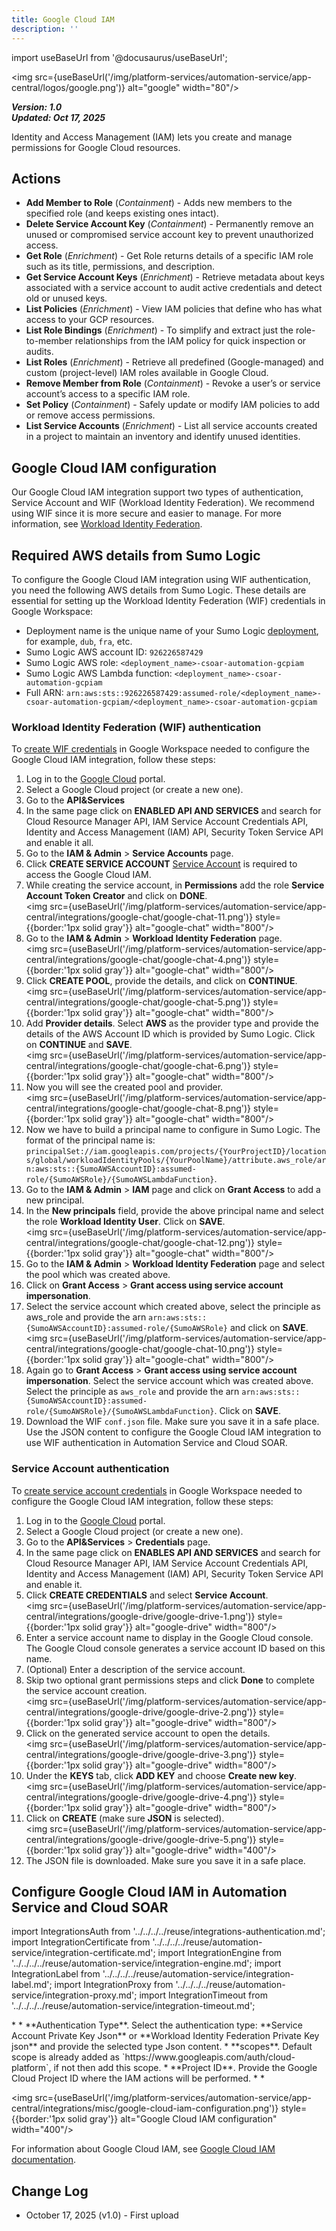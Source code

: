 ```yaml
---
title: Google Cloud IAM
description: ''
---
```


import useBaseUrl from '@docusaurus/useBaseUrl';

<img src={useBaseUrl('/img/platform-services/automation-service/app-central/logos/google.png')} alt="google" width="80"/>

***Version: 1.0  
Updated: Oct 17, 2025***

Identity and Access Management (IAM) lets you create and manage permissions for Google Cloud resources.


## Actions

* **Add Member to Role** (*Containment*) - Adds new members to the specified role (and keeps existing ones intact).
* **Delete Service Account Key** (*Containment*) - Permanently remove an unused or compromised service account key to prevent unauthorized access.
* **Get Role** (*Enrichment*) - Get Role returns details of a specific IAM role such as its title, permissions, and description.
* **Get Service Account Keys** (*Enrichment*) - Retrieve metadata about keys associated with a service account to audit active credentials and detect old or unused keys.
* **List Policies** (*Enrichment*) - View IAM policies that define who has what access to your GCP resources.
* **List Role Bindings** (*Enrichment*) - To simplify and extract just the role-to-member relationships from the IAM policy for quick inspection or audits.
* **List Roles** (*Enrichment*) - Retrieve all predefined (Google-managed) and custom (project-level) IAM roles available in Google Cloud.
* **Remove Member from Role** (*Containment*) - Revoke a user’s or service account’s access to a specific IAM role.
* **Set Policy** (*Containment*) - Safely update or modify IAM policies to add or remove access permissions.
* **List Service Accounts** (*Enrichment*) - List all service accounts created in a project to maintain an inventory and identify unused identities.

## Google Cloud IAM configuration

Our Google Cloud IAM integration support two types of authentication, Service Account and WIF (Workload Identity Federation). We recommend using WIF since it is more secure and easier to manage. For more information, see [Workload Identity Federation](https://cloud.google.com/iam/docs/workload-identity-federation).

## Required AWS details from Sumo Logic

To configure the Google Cloud IAM integration using WIF authentication, you need the following AWS details from Sumo Logic. These details are essential for setting up the Workload Identity Federation (WIF) credentials in Google Workspace:
* Deployment name is the unique name of your Sumo Logic [deployment](/docs/api/about-apis/getting-started/#documentation), for example, `dub`, `fra`, etc. 
* Sumo Logic AWS account ID: `926226587429`
* Sumo Logic AWS role: `<deployment_name>-csoar-automation-gcpiam`
* Sumo Logic AWS Lambda function: `<deployment_name>-csoar-automation-gcpiam`
* Full ARN: `arn:aws:sts::926226587429:assumed-role/<deployment_name>-csoar-automation-gcpiam/<deployment_name>-csoar-automation-gcpiam`


### Workload Identity Federation (WIF) authentication

To [create WIF credentials](https://cloud.google.com/iam/docs/workload-identity-federation) in Google Workspace needed to configure the Google Cloud IAM integration, follow these steps:
1. Log in to the [Google Cloud](https://console.cloud.google.com) portal.
2. Select a Google Cloud project (or create a new one).
3. Go to the **API&Services**
4. In the same page click on **ENABLED API AND SERVICES** and search for Cloud Resource Manager API, IAM Service Account Credentials API, Identity and Access Management (IAM) API, Security Token Service API and enable it all.
5. Go to the **IAM & Admin** > **Service Accounts** page.
6. Click **CREATE SERVICE ACCOUNT** [Service Account](https://cloud.google.com/iam/docs/service-accounts-create) is required to access the Google Cloud IAM.
7. While creating the service account, in **Permissions** add the role **Service Account Token Creator** and click on **DONE**. <br/><img src={useBaseUrl('/img/platform-services/automation-service/app-central/integrations/google-chat/google-chat-11.png')} style={{border:'1px solid gray'}} alt="google-chat" width="800"/>
8. Go to the **IAM & Admin** > **Workload Identity Federation** page. <br/><img src={useBaseUrl('/img/platform-services/automation-service/app-central/integrations/google-chat/google-chat-4.png')} style={{border:'1px solid gray'}} alt="google-chat" width="800"/>
9. Click **CREATE POOL**, provide the details, and click on **CONTINUE**. <br/><img src={useBaseUrl('/img/platform-services/automation-service/app-central/integrations/google-chat/google-chat-5.png')} style={{border:'1px solid gray'}} alt="google-chat" width="800"/>
10. Add **Provider details**. Select **AWS** as the provider type and provide the details of the AWS Account ID which is provided by Sumo Logic. Click on **CONTINUE** and **SAVE**. <br/><img src={useBaseUrl('/img/platform-services/automation-service/app-central/integrations/google-chat/google-chat-6.png')} style={{border:'1px solid gray'}} alt="google-chat" width="800"/>
11. Now you will see the created pool and provider. <br/><img src={useBaseUrl('/img/platform-services/automation-service/app-central/integrations/google-chat/google-chat-8.png')} style={{border:'1px solid gray'}} alt="google-chat" width="800"/>
12. Now we have to build a principal name to configure in Sumo Logic. The format of the principal name is: `principalSet://iam.googleapis.com/projects/{YourProjectID}/locations/global/workloadIdentityPools/{YourPoolName}/attribute.aws_role/arn:aws:sts::{SumoAWSAccountID}:assumed-role/{SumoAWSRole}/{SumoAWSLambdaFunction}`. 
13. Go to the **IAM & Admin** > **IAM** page and click on **Grant Access** to add a new principal. 
14. In the **New principals** field, provide the above principal name and select the role **Workload Identity User**. Click on **SAVE**. <br/><img src={useBaseUrl('/img/platform-services/automation-service/app-central/integrations/google-chat/google-chat-12.png')} style={{border:'1px solid gray'}} alt="google-chat" width="800"/>
15. Go to the **IAM & Admin** > **Workload Identity Federation** page and select the pool which was created above. 
16. Click on **Grant Access** > **Grant access using service account impersonation**. 
17. Select the service account which created above, select the principle as aws_role and provide the arn `arn:aws:sts::{SumoAWSAccountID}:assumed-role/{SumoAWSRole}` and click on **SAVE**. <br/><img src={useBaseUrl('/img/platform-services/automation-service/app-central/integrations/google-chat/google-chat-10.png')} style={{border:'1px solid gray'}} alt="google-chat" width="800"/>
18. Again go to **Grant Access** > **Grant access using service account impersonation**. Select the service account which was created above. Select the principle as `aws_role` and provide the arn `arn:aws:sts::{SumoAWSAccountID}:assumed-role/{SumoAWSRole}/{SumoAWSLambdaFunction}`. Click on **SAVE**. 
19. Download the WIF `conf.json` file. Make sure you save it in a safe place. Use the JSON content to configure the Google Cloud IAM integration to use WIF authentication in Automation Service and Cloud SOAR. 


### Service Account authentication
To [create service account credentials](https://developers.google.com/workspace/guides/create-credentials) in Google Workspace needed to configure the Google Cloud IAM integration, follow these steps:

1. Log in to the [Google Cloud](https://console.cloud.google.com) portal.
2. Select a Google Cloud project (or create a new one).
3. Go to the **API&Services** > **Credentials** page.
4. In the same page click on **ENABLES API AND SERVICES** and search for Cloud Resource Manager API, IAM Service Account Credentials API, Identity and Access Management (IAM) API, Security Token Service API and enable it.
5. Click **CREATE CREDENTIALS** and select **Service Account**.<br/><img src={useBaseUrl('/img/platform-services/automation-service/app-central/integrations/google-drive/google-drive-1.png')} style={{border:'1px solid gray'}} alt="google-drive" width="800"/>
6. Enter a service account name to display in the Google Cloud console. The Google Cloud console generates a service account ID based on this name.
7. (Optional) Enter a description of the service account.
8. Skip two optional grant permissions steps and click **Done** to complete the service account creation.<br/><img src={useBaseUrl('/img/platform-services/automation-service/app-central/integrations/google-drive/google-drive-2.png')} style={{border:'1px solid gray'}} alt="google-drive" width="800"/>
9. Click on the generated service account to open the details.<br/><img src={useBaseUrl('/img/platform-services/automation-service/app-central/integrations/google-drive/google-drive-3.png')} style={{border:'1px solid gray'}} alt="google-drive" width="800"/>
10. Under the **KEYS** tab, click **ADD KEY** and choose **Create new key**.<br/><img src={useBaseUrl('/img/platform-services/automation-service/app-central/integrations/google-drive/google-drive-4.png')} style={{border:'1px solid gray'}} alt="google-drive" width="800"/>
11. Click on **CREATE** (make sure **JSON** is selected).<br/><img src={useBaseUrl('/img/platform-services/automation-service/app-central/integrations/google-drive/google-drive-5.png')} style={{border:'1px solid gray'}} alt="google-drive" width="400"/>
12. The JSON file is downloaded. Make sure you save it in a safe place.

## Configure Google Cloud IAM in Automation Service and Cloud SOAR

import IntegrationsAuth from '../../../../reuse/integrations-authentication.md';
import IntegrationCertificate from '../../../../reuse/automation-service/integration-certificate.md';
import IntegrationEngine from '../../../../reuse/automation-service/integration-engine.md';
import IntegrationLabel from '../../../../reuse/automation-service/integration-label.md';
import IntegrationProxy from '../../../../reuse/automation-service/integration-proxy.md';
import IntegrationTimeout from '../../../../reuse/automation-service/integration-timeout.md';

<IntegrationsAuth/>
* <IntegrationLabel/>
* **Authentication Type**. Select the authentication type: **Service Account Private Key Json** or **Workload Identity Federation Private Key json** and provide the selected type Json content.
* **scopes**. Default scope is already added as `https://www.googleapis.com/auth/cloud-platform`, if not then add this scope.
* **Project ID**. Provide the Google Cloud Project ID where the IAM actions will be performed.
* <IntegrationEngine/>
* <IntegrationProxy/>

<img src={useBaseUrl('/img/platform-services/automation-service/app-central/integrations/misc/google-cloud-iam-configuration.png')} style={{border:'1px solid gray'}} alt="Google Cloud IAM configuration" width="400"/>

For information about Google Cloud IAM, see [Google Cloud IAM documentation](https://cloud.google.com/iam/docs/reference/rest).

## Change Log

* October 17, 2025 (v1.0) - First upload